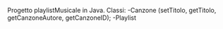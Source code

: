 Progetto playlistMusicale in Java.
Classi:
-Canzone (setTitolo, getTitolo, getCanzoneAutore, getCanzoneID);
-Playlist

